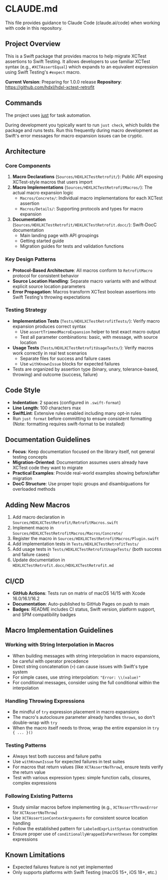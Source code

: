 # CLAUDE.md

This file provides guidance to Claude Code (claude.ai/code) when working with code in this repository.

## Project Overview

This is a Swift package that provides macros to help migrate XCTest assertions to Swift Testing. It allows developers to use familiar XCTest syntax (e.g., `#XCTAssertEqual`) which expands to an equivalent expression using Swift Testing's `#expect` macro.

**Current Version**: Preparing for 1.0.0 release
**Repository**: https://github.com/hdxl/hdxl-xctest-retrofit

## Commands

The project uses [just](https://github.com/casey/just) for task automation.

During development you typically want to run `just check`, which builds the package and runs tests. Run this frequently during macro development as Swift's error messages for macro expansion issues can be cryptic.

## Architecture

### Core Components

1. **Macro Declarations** (`Sources/HDXLXCTestRetrofit/`): Public API exposing XCTest-style macros that users import
2. **Macro Implementations** (`Sources/HDXLXCTestRetrofitMacros/`): The actual macro expansion logic
   - `Macros/Concrete/`: Individual macro implementations for each XCTest assertion
   - `Macros/Details/`: Supporting protocols and types for macro expansion
3. **Documentation** (`Sources/HDXLXCTestRetrofit/HDXLXCTestRetrofit.docc/`): Swift-DocC documentation
   - Main landing page with API groupings
   - Getting started guide
   - Migration guides for tests and validation functions

### Key Design Patterns

- **Protocol-Based Architecture**: All macros conform to `RetrofitMacro` protocol for consistent behavior
- **Source Location Handling**: Separate macro variants with and without explicit source location parameters
- **Error Propagation**: Macros transform XCTest boolean assertions into Swift Testing's throwing expectations

### Testing Strategy

- **Implementation Tests** (`Tests/HDXLXCTestRetrofitTests/`): Verify macro expansion produces correct syntax
  - Use `assertTrimmedMacroExpansion` helper to test exact macro output
  - Test all parameter combinations: basic, with message, with source location
- **Usage Tests** (`Tests/HDXLXCTestRetrofitUsageTests/`): Verify macros work correctly in real test scenarios
  - Separate files for success and failure cases
  - Use `withKnownIssue` blocks for expected failures
- Tests are organized by assertion type (binary, unary, tolerance-based, throwing) and outcome (success, failure)

## Code Style

- **Indentation**: 2 spaces (configured in `.swift-format`)
- **Line Length**: 100 characters max
- **SwiftLint**: Extensive rules enabled including many opt-in rules
- Run `just format` before committing to ensure consistent formatting (Note: formatting requires swift-format to be installed)

## Documentation Guidelines

- **Focus**: Keep documentation focused on the library itself, not general testing concepts
- **Migration-Oriented**: Documentation assumes users already have XCTest code they want to migrate
- **Practical Examples**: Provide real-world examples showing before/after migration
- **DocC Structure**: Use proper topic groups and disambiguations for overloaded methods

## Adding New Macros

1. Add macro declaration in `Sources/HDXLXCTestRetrofit/RetrofitMacros.swift`
2. Implement macro in `Sources/HDXLXCTestRetrofitMacros/Macros/Concrete/`
3. Register the macro in `Sources/HDXLXCTestRetrofitMacros/Plugin.swift`
4. Add implementation tests in `Tests/HDXLXCTestRetrofitTests/`
5. Add usage tests in `Tests/HDXLXCTestRetrofitUsageTests/` (both success and failure cases)
6. Update documentation in `HDXLXCTestRetrofit.docc/HDXLXCTestRetrofit.md`

## CI/CD

- **GitHub Actions**: Tests run on matrix of macOS 14/15 with Xcode 16.0/16.1/16.2
- **Documentation**: Auto-published to GitHub Pages on push to main
- **Badges**: README includes CI status, Swift version, platform support, and SPM compatibility badges

## Macro Implementation Guidelines

### Working with String Interpolation in Macros
- When building messages with string interpolation in macro expansions, be careful with operator precedence
- Direct string concatenation (`+`) can cause issues with Swift's type system
- For simple cases, use string interpolation: `"Error: \\(value)"`
- For conditional messages, consider using the full conditional within the interpolation

### Handling Throwing Expressions
- Be mindful of `try` expression placement in macro expansions
- The macro's autoclosure parameter already handles `throws`, so don't double-wrap with `try`
- When the macro itself needs to throw, wrap the entire expansion in `try { ... }()`

### Testing Patterns
- Always test both success and failure paths
- Use `withKnownIssue` for expected failures in test suites
- For macros that return values (like `XCTAssertNoThrow`), ensure tests verify the return value
- Test with various expression types: simple function calls, closures, complex expressions

### Following Existing Patterns
- Study similar macros before implementing (e.g., `XCTAssertThrowsError` for `XCTAssertNoThrow`)
- Use `XCTAssertionContextArguments` for consistent source location handling
- Follow the established pattern for `LabeledExprListSyntax` construction
- Ensure proper use of `conditionallyWrappedInParentheses` for complex expressions

## Known Limitations

- Expected failures feature is not yet implemented
- Only supports platforms with Swift Testing (macOS 15+, iOS 18+, etc.)
